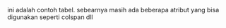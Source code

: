 ini adalah contoh tabel. sebearnya masih ada beberapa atribut yang bisa digunakan seperti colspan dll

